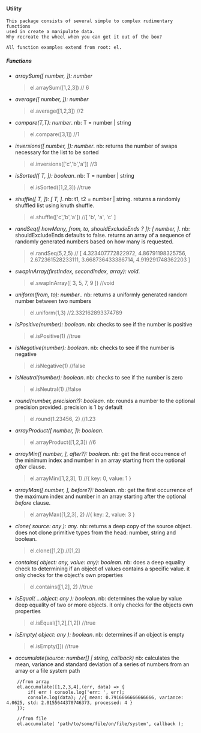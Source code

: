 #### Utility
    This package consists of several simple to complex rudimentary functions
    used in create a manipulate data.
    Why recreate the wheel when you can get it out of the box?
    
    All function examples extend from root: el.
    
##### Functions
- _arraySum([ number, ]): number_
    > el.arraySum([1,2,3]) // 6
- _average([ number, ]): number_
    > el.average([1,2,3]) //2
- _compare(T,T): number_. nb: T = number | string 
    > el.compare([3,1]) //1
- _inversions([ number, ]): number_. nb: returns the number of swaps necessary for the list to be sorted
    > el.inversions(['c','b','a']) //3
- _isSorted([ T, ]): boolean_. nb: T = number | string 
    > el.isSorted([1,2,3]) //true
- _shuffle([ T, ]): [ T, ]_. nb: t1, t2 = number | string. returns a randomly shuffled list using knuth shuffle.
    > el.shuffle(['c','b','a']) //[ 'b', 'a', 'c' ]
- _randSeq([ howMany, from, to, shouldExcludeEnds ? ]): [ number, ]_. nb: shouldExcludeEnds defaults to false. returns an array of a sequence of randomly generated numbers based on how many is requested. 
    > el.randSeq(5,2,5) // [ 4.323407772822972, 4.86791198325756, 2.672361528233111, 3.668736433386714, 4.919291748362203 ]
- _swapInArray(firstIndex, secondIndex, array): void_. 
    > el.swapInArray([ 3, 5, 7, 9 ]) //void
- _uniform(from, to): number_.. nb: returns a uniformly generated random number between two numbers 
    > el.uniform(1,3) //2.332162893374789
- _isPositive(number): boolean_. nb: checks to see if the number is positive 
    > el.isPositive(1) //true
- _isNegative(number): boolean_. nb: checks to see if the number is negative
    > el.isNegative(1) //false
- _isNeutral(number): boolean_. nb: checks to see if the number is zero
    > el.isNeutral(1) //false
- _round(number, precision?): boolean_. nb: rounds a number to the optional precision provided. precision is 1 by default
    > el.round(1.23456, 2) //1.23
- _arrayProduct([ number, ]): boolean_.
    > el.arrayProduct([1,2,3]) //6
- _arrayMin([ number, ], after?): boolean_. nb: get the first occurrence of the minimum index and number in an array starting from the optional _after_ clause.
    > el.arrayMin([1,2,3], 1) //{ key: 0, value: 1 }
- _arrayMax([ number, ], before?): boolean_. nb: get the first occurrence of the maximum index and number in an array starting after the optional _before_ clause.
    > el.arrayMax([1,2,3], 2) //{ key: 2, value: 3 }
- _clone( source: any ): any_. nb: returns a deep copy of the source object. does not clone primitive types from the head: number, string and boolean.
    > el.clone([1,2]) //[1,2]
- _contains( object: any, value: any): boolean_. nb: does a deep equality check to determining if an object of values contains a specific value. it only checks for the object's own properties
    > el.contains([1,2], 2) //true
- _isEqual( ...object: any ): boolean_. nb: determines the value by value deep equality of two or more objects. it only checks for the objects own properties
    > el.isEqual([1,2],[1,2]) //true
- _isEmpty( object: any ): boolean_. nb: determines if an object is empty
    > el.isEmpty([]) //true
- _accumulate(source: number[] | string, callback)_ nb: calculates the mean, variance and standard deviation of a series of numbers from an array or a file system path
```ecmascript 6
    //from array
    el.accumulate([1,2,3,4],(err, data) => {
        if( err ) console.log('err: ', err);
        console.log(data); //{ mean: 0.7916666666666666, variance: 4.0625, std: 2.0155644370746373, processed: 4 }
    });

    //from file
    el.accumulate( 'path/to/some/file/on/file/system', callback );
```
